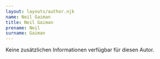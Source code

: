```yaml
---
layout: layouts/author.njk
name: Neil Gaiman
title: Neil Gaiman
prename: Neil
surname: Gaiman
---
```

Keine zusätzlichen Informationen verfügbar für diesen Autor.
